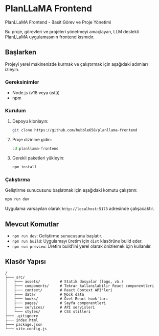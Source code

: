 # PlanLLaMA Frontend

PlanLLaMA Frontend - Basit Görev ve Proje Yönetimi

Bu proje, görevleri ve projeleri yönetmeyi amaçlayan, LLM destekli PlanLLaMA uygulamasının frontend kısmıdır.

## Başlarken

Projeyi yerel makinenizde kurmak ve çalıştırmak için aşağıdaki adımları izleyin.

### Gereksinimler

*   Node.js (v18 veya üstü)
*   npm

### Kurulum

1.  Depoyu klonlayın:
    ```sh
    git clone https://github.com/hubble658/planllama-frontend
    ```
2.  Proje dizinine gidin:
    ```sh
    cd planllama-frontend
    ```
3.  Gerekli paketleri yükleyin:
    ```sh
    npm install
    ```

### Çalıştırma

Geliştirme sunucusunu başlatmak için aşağıdaki komutu çalıştırın:

```sh
npm run dev
```

Uygulama varsayılan olarak `http://localhost:5173` adresinde çalışacaktır.

## Mevcut Komutlar

-   `npm run dev`: Geliştirme sunucusunu başlatır.
-   `npm run build`: Uygulamayı üretim için `dist` klasörüne build eder.
-   `npm run preview`: Üretim build'ini yerel olarak önizlemek için kullanılır.

## Klasör Yapısı

```
/
├─── src/
│   ├─── assets/         # Statik dosyalar (logo, vb.)
│   ├─── components/     # Tekrar kullanılabilir React componentleri
│   ├─── context/        # React Context API'leri
│   ├─── data/           # Mock data
│   ├─── hooks/          # Özel React hook'ları
│   ├─── pages/          # Sayfa componentleri
│   ├─── services/       # API servisleri
│   └─── styles/         # CSS stilleri
├─── .gitignore
├─── index.html
├─── package.json
└─── vite.config.js
```
